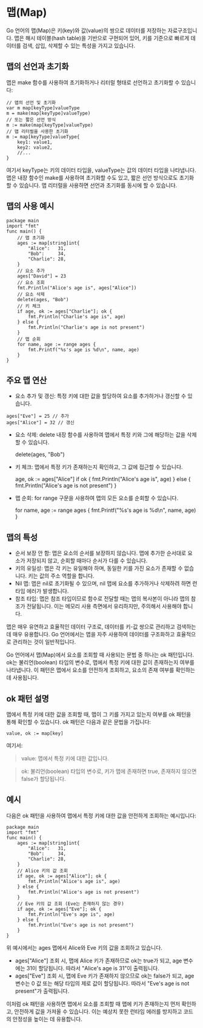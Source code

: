 # 맵(Map)
Go 언어의 맵(Map)은 키(key)와 값(value)의 쌍으로 데이터를 저장하는 자료구조입니다. 맵은 해시 테이블(hash table)을 기반으로 구현되어 있어, 키를 기준으로 빠르게 데이터를 검색, 삽입, 삭제할 수 있는 특성을 가지고 있습니다.

## 맵의 선언과 초기화
맵은 make 함수를 사용하여 초기화하거나 리터럴 형태로 선언하고 초기화할 수 있습니다:

```
// 맵의 선언 및 초기화
var m map[keyType]valueType
m = make(map[keyType]valueType)
// 또는 짧은 선언 방식
m := make(map[keyType]valueType)
// 맵 리터럴을 사용한 초기화
m := map[keyType]valueType{
    key1: value1,
    key2: value2,
    //...
}
```

여기서 keyType는 키의 데이터 타입을, valueType는 값의 데이터 타입을 나타냅니다. 맵은 내장 함수인 make를 사용하여 초기화할 수도 있고, 짧은 선언 방식으로도 초기화할 수 있습니다. 맵 리터럴을 사용하면 선언과 초기화를 동시에 할 수 있습니다.

## 맵의 사용 예시

```
package main
import "fmt"
func main() {
    // 맵 초기화
    ages := map[string]int{
        "Alice":   31,
        "Bob":     34,
        "Charlie": 28,
    }
    // 요소 추가
    ages["David"] = 23
    // 요소 조회
    fmt.Println("Alice's age is", ages["Alice"])
    // 요소 삭제
    delete(ages, "Bob")
    // 키 체크
    if age, ok := ages["Charlie"]; ok {
        fmt.Println("Charlie's age is", age)
    } else {
        fmt.Println("Charlie's age is not present")
    }
    // 맵 순회
    for name, age := range ages {
        fmt.Printf("%s's age is %d\n", name, age)
    }
}
```

## 주요 맵 연산
- 요소 추가 및 갱신: 특정 키에 대한 값을 할당하여 요소를 추가하거나 갱신할 수 있습니다.

```
ages["Eve"] = 25 // 추가
ages["Alice"] = 32 // 갱신
```

- 요소 삭제: delete 내장 함수를 사용하여 맵에서 특정 키와 그에 해당하는 값을 삭제할 수 있습니다.

    delete(ages, "Bob")

- 키 체크: 맵에서 특정 키가 존재하는지 확인하고, 그 값에 접근할 수 있습니다.

    age, ok := ages["Alice"]
    if ok {
        fmt.Println("Alice's age is", age)
    } else {
        fmt.Println("Alice's age is not present")
    }

- 맵 순회: for range 구문을 사용하여 맵의 모든 요소를 순회할 수 있습니다.

    for name, age := range ages {
        fmt.Printf("%s's age is %d\n", name, age)
    }

## 맵의 특성
- 순서 보장 안 함: 맵은 요소의 순서를 보장하지 않습니다. 맵에 추가한 순서대로 요소가 저장되지 않고, 순회할 때마다 순서가 다를 수 있습니다.
- 키의 유일성: 맵은 각 키는 유일해야 하며, 동일한 키를 가진 요소가 존재할 수 없습니다. 키는 값의 주소 역할을 합니다.
- Nil 맵: 맵은 nil로 초기화될 수 있으며, nil 맵에 요소를 추가하거나 삭제하려 하면 런타임 에러가 발생합니다.
- 참조 타입: 맵은 참조 타입이므로 함수로 전달할 때는 맵의 복사본이 아니라 맵의 참조가 전달됩니다. 이는 메모리 사용 측면에서 유리하지만, 주의해서 사용해야 합니다.

맵은 매우 유연하고 효율적인 데이터 구조로, 데이터를 키-값 쌍으로 관리하고 검색하는 데 매우 유용합니다. Go 언어에서는 맵을 자주 사용하여 데이터를 구조화하고 효율적으로 관리하는 것이 일반적입니다.


Go 언어에서 맵(Map)에서 요소를 조회할 때 사용되는 문법 중 하나는 ok 패턴입니다. ok는 불리언(boolean) 타입의 변수로, 맵에서 특정 키에 대한 값이 존재하는지 여부를 나타냅니다. 이 패턴은 맵에서 요소를 안전하게 조회하고, 요소의 존재 여부를 확인하는 데 사용됩니다.

## ok 패턴 설명
맵에서 특정 키에 대한 값을 조회할 때, 맵이 그 키를 가지고 있는지 여부를 ok 패턴을 통해 확인할 수 있습니다. ok 패턴은 다음과 같은 문법을 가집니다:

    value, ok := map[key]

여기서:

> value: 맵에서 특정 키에 대한 값입니다.

> ok: 불리언(boolean) 타입의 변수로, 키가 맵에 존재하면 true, 존재하지 않으면 false가 할당됩니다.

## 예시
다음은 ok 패턴을 사용하여 맵에서 특정 키에 대한 값을 안전하게 조회하는 예시입니다:

```
package main
import "fmt"
func main() {
    ages := map[string]int{
        "Alice":   31,
        "Bob":     34,
        "Charlie": 28,
    }
    // Alice 키의 값 조회
    if age, ok := ages["Alice"]; ok {
        fmt.Println("Alice's age is", age)
    } else {
        fmt.Println("Alice's age is not present")
    }
    // Eve 키의 값 조회 (Eve는 존재하지 않는 경우)
    if age, ok := ages["Eve"]; ok {
        fmt.Println("Eve's age is", age)
    } else {
        fmt.Println("Eve's age is not present")
    }
}
```

위 예시에서는 ages 맵에서 Alice와 Eve 키의 값을 조회하고 있습니다.

- ages["Alice"] 조회 시, 맵에 Alice 키가 존재하므로 ok는 true가 되고, age 변수에는 31이 할당됩니다. 따라서 "Alice's age is 31"이 출력됩니다.
- ages["Eve"] 조회 시, 맵에 Eve 키가 존재하지 않으므로 ok는 false가 되고, age 변수는 0 값 또는 해당 타입의 제로 값이 할당됩니다. 따라서 "Eve's age is not present"가 출력됩니다.

이처럼 ok 패턴을 사용하면 맵에서 요소를 조회할 때 맵에 키가 존재하는지 먼저 확인하고, 안전하게 값을 가져올 수 있습니다. 이는 예상치 못한 런타임 에러를 방지하고 코드의 안정성을 높이는 데 유용합니다.